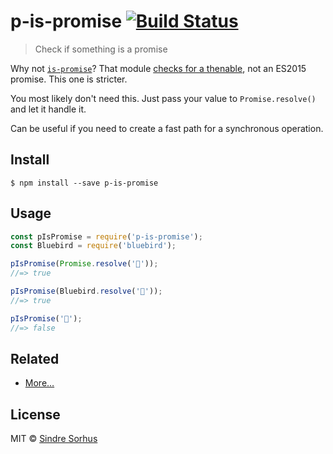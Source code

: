 # p-is-promise [![Build Status](https://travis-ci.org/sindresorhus/p-is-promise.svg?branch=master)](https://travis-ci.org/sindresorhus/p-is-promise)

> Check if something is a promise

Why not [`is-promise`](https://github.com/then/is-promise)? That module [checks for a thenable](https://github.com/then/is-promise/issues/6), not an ES2015 promise. This one is stricter.

You most likely don't need this. Just pass your value to `Promise.resolve()` and let it handle it.

Can be useful if you need to create a fast path for a synchronous operation.


## Install

```
$ npm install --save p-is-promise
```


## Usage

```js
const pIsPromise = require('p-is-promise');
const Bluebird = require('bluebird');

pIsPromise(Promise.resolve('🦄'));
//=> true

pIsPromise(Bluebird.resolve('🦄'));
//=> true

pIsPromise('🦄');
//=> false
```


## Related

- [More…](https://github.com/sindresorhus/promise-fun)


## License

MIT © [Sindre Sorhus](https://sindresorhus.com)
